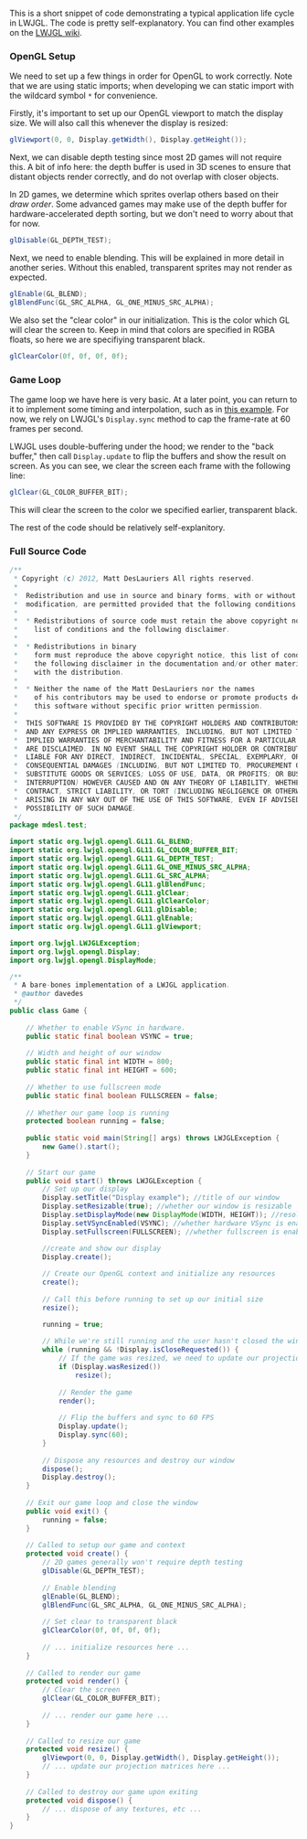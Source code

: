 This is a short snippet of code demonstrating a typical application life cycle in LWJGL. The code is pretty self-explanatory. You can find other examples on the [LWJGL wiki](http://www.lwjgl.org/wiki/index.php?title=Main_Page).

### OpenGL Setup

We need to set up a few things in order for OpenGL to work correctly. Note that we are using static imports; when developing we can static import with the wildcard symbol `*` for convenience.

Firstly, it's important to set up our OpenGL viewport to match the display size. We will also call this whenever the display is resized:
```java
glViewport(0, 0, Display.getWidth(), Display.getHeight());
```

Next, we can disable depth testing since most 2D games will not require this. A bit of info here: the depth buffer is used in 3D scenes to ensure that distant objects render correctly, and do not overlap with closer objects. 

In 2D games, we determine which sprites overlap others based on their *draw order*. Some advanced games may make use of the depth buffer for hardware-accelerated depth sorting, but we don't need to worry about that for now.

```java
glDisable(GL_DEPTH_TEST);
```

Next, we need to enable blending. This will be explained in more detail in another series.
Without this enabled, transparent sprites may not render as expected.

```java
glEnable(GL_BLEND);
glBlendFunc(GL_SRC_ALPHA, GL_ONE_MINUS_SRC_ALPHA);
```

We also set the "clear color" in our initialization. This is the color which GL will clear the 
screen to. Keep in mind that colors are specified in RGBA floats, so here we are specifiying transparent black.
```java
glClearColor(0f, 0f, 0f, 0f);
```

### Game Loop

The game loop we have here is very basic. At a later point, you can return to it to implement some timing and interpolation,
such as in [this example](http://www.lwjgl.org/wiki/index.php?title=LWJGL_Basics_4_(Timing)). For now, we rely on LWJGL's
`Display.sync` method to cap the frame-rate at 60 frames per second. 

LWJGL uses double-buffering under the hood; we render to the "back buffer,"
then call `Display.update` to flip the buffers and show the result on screen. As you can see,
we clear the screen each frame with the following line:
```java
glClear(GL_COLOR_BUFFER_BIT);
```

This will clear the screen to the color we specified earlier, transparent black.

The rest of the code should be relatively self-explanitory.

### Full Source Code

```java
/**
 * Copyright (c) 2012, Matt DesLauriers All rights reserved.
 *
 *	Redistribution and use in source and binary forms, with or without
 *	modification, are permitted provided that the following conditions are met: 
 *
 *	* Redistributions of source code must retain the above copyright notice, this
 *	  list of conditions and the following disclaimer. 
 *
 *	* Redistributions in binary
 *	  form must reproduce the above copyright notice, this list of conditions and
 *	  the following disclaimer in the documentation and/or other materials provided
 *	  with the distribution. 
 *
 *	* Neither the name of the Matt DesLauriers nor the names
 *	  of his contributors may be used to endorse or promote products derived from
 *	  this software without specific prior written permission.
 *
 *	THIS SOFTWARE IS PROVIDED BY THE COPYRIGHT HOLDERS AND CONTRIBUTORS "AS IS"
 *	AND ANY EXPRESS OR IMPLIED WARRANTIES, INCLUDING, BUT NOT LIMITED TO, THE
 *	IMPLIED WARRANTIES OF MERCHANTABILITY AND FITNESS FOR A PARTICULAR PURPOSE
 *	ARE DISCLAIMED. IN NO EVENT SHALL THE COPYRIGHT HOLDER OR CONTRIBUTORS BE
 *	LIABLE FOR ANY DIRECT, INDIRECT, INCIDENTAL, SPECIAL, EXEMPLARY, OR
 *	CONSEQUENTIAL DAMAGES (INCLUDING, BUT NOT LIMITED TO, PROCUREMENT OF
 *	SUBSTITUTE GOODS OR SERVICES; LOSS OF USE, DATA, OR PROFITS; OR BUSINESS
 *	INTERRUPTION) HOWEVER CAUSED AND ON ANY THEORY OF LIABILITY, WHETHER IN
 *	CONTRACT, STRICT LIABILITY, OR TORT (INCLUDING NEGLIGENCE OR OTHERWISE)
 *	ARISING IN ANY WAY OUT OF THE USE OF THIS SOFTWARE, EVEN IF ADVISED OF THE
 *	POSSIBILITY OF SUCH DAMAGE.
 */
package mdesl.test;

import static org.lwjgl.opengl.GL11.GL_BLEND;
import static org.lwjgl.opengl.GL11.GL_COLOR_BUFFER_BIT;
import static org.lwjgl.opengl.GL11.GL_DEPTH_TEST;
import static org.lwjgl.opengl.GL11.GL_ONE_MINUS_SRC_ALPHA;
import static org.lwjgl.opengl.GL11.GL_SRC_ALPHA;
import static org.lwjgl.opengl.GL11.glBlendFunc;
import static org.lwjgl.opengl.GL11.glClear;
import static org.lwjgl.opengl.GL11.glClearColor;
import static org.lwjgl.opengl.GL11.glDisable;
import static org.lwjgl.opengl.GL11.glEnable;
import static org.lwjgl.opengl.GL11.glViewport;

import org.lwjgl.LWJGLException;
import org.lwjgl.opengl.Display;
import org.lwjgl.opengl.DisplayMode;

/**
 * A bare-bones implementation of a LWJGL application.
 * @author davedes
 */
public class Game {
	
	// Whether to enable VSync in hardware.
	public static final boolean VSYNC = true;
	
	// Width and height of our window
	public static final int WIDTH = 800;
	public static final int HEIGHT = 600;
	
	// Whether to use fullscreen mode
	public static final boolean FULLSCREEN = false;
	
	// Whether our game loop is running
	protected boolean running = false;
	
	public static void main(String[] args) throws LWJGLException {
		new Game().start();
	}
	
	// Start our game
	public void start() throws LWJGLException {
		// Set up our display 
		Display.setTitle("Display example"); //title of our window
		Display.setResizable(true); //whether our window is resizable
		Display.setDisplayMode(new DisplayMode(WIDTH, HEIGHT)); //resolution of our display
		Display.setVSyncEnabled(VSYNC); //whether hardware VSync is enabled
		Display.setFullscreen(FULLSCREEN); //whether fullscreen is enabled

		//create and show our display
		Display.create();
		
		// Create our OpenGL context and initialize any resources
		create();
		
		// Call this before running to set up our initial size
		resize();

		running = true;
		
		// While we're still running and the user hasn't closed the window... 
		while (running && !Display.isCloseRequested()) {
			// If the game was resized, we need to update our projection
			if (Display.wasResized())
				resize();
			
			// Render the game
			render();
			
			// Flip the buffers and sync to 60 FPS
			Display.update();
			Display.sync(60);
		}
		
		// Dispose any resources and destroy our window
		dispose();
		Display.destroy();
	}
	
	// Exit our game loop and close the window
	public void exit() {
		running = false;
	}
	
	// Called to setup our game and context
	protected void create() {
		// 2D games generally won't require depth testing 
		glDisable(GL_DEPTH_TEST);
		
		// Enable blending
		glEnable(GL_BLEND);
		glBlendFunc(GL_SRC_ALPHA, GL_ONE_MINUS_SRC_ALPHA);
		
		// Set clear to transparent black
		glClearColor(0f, 0f, 0f, 0f);
				
		// ... initialize resources here ...
	}
	
	// Called to render our game
	protected void render() {
		// Clear the screen
		glClear(GL_COLOR_BUFFER_BIT);
		
		// ... render our game here ...
	}
	
	// Called to resize our game
	protected void resize() {
		glViewport(0, 0, Display.getWidth(), Display.getHeight());
		// ... update our projection matrices here ...
	}
	
	// Called to destroy our game upon exiting
	protected void dispose() {
		// ... dispose of any textures, etc ...
	}
}
```